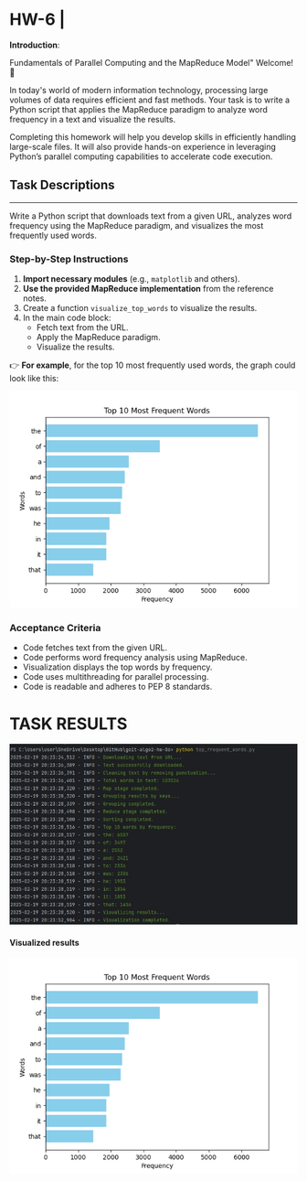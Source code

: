 # HW-6 | 

**Introduction**:

Fundamentals of Parallel Computing and the MapReduce Model"
Welcome! 🧠

In today's world of modern information technology, processing large 
volumes of data requires efficient and fast methods. Your task is to 
write a Python script that applies the MapReduce paradigm to analyze
word frequency in a text and visualize the results.

Completing this homework will help you develop skills in efficiently 
handling large-scale files. It will also provide hands-on experience 
in leveraging Python’s parallel computing capabilities to accelerate 
code execution.

## **Task Descriptions**
---

Write a Python script that downloads text from a given URL, analyzes word
frequency using the MapReduce paradigm, and visualizes the most frequently
used words.

### **Step-by-Step Instructions**

1. **Import necessary modules** (e.g., `matplotlib` and others).
2. **Use the provided MapReduce implementation** from the reference notes.
3. Create a function `visualize_top_words` to visualize the results.
4. In the main code block:
   - Fetch text from the URL.
   - Apply the MapReduce paradigm.
   - Visualize the results.

👉 **For example**, for the top 10 most frequently used words, the graph 
could look like this:

![Example Visualization](./assets/task_1_1.png)

### **Acceptance Criteria**

- Code fetches text from the given URL.
- Code performs word frequency analysis using MapReduce.
- Visualization displays the top words by frequency.
- Code uses multithreading for parallel processing.
- Code is readable and adheres to PEP 8 standards.

# TASK RESULTS

![results](assets/task_1_2.jpg)

#### Visualized results
![results](assets/task_1_1.png)
